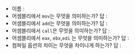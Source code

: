 - 이름 :
- 어셈블리에서 `mov`는 무엇을 의미하는가?
  답 :
- 어셈블리에서 `add`는 무엇을 의미하는가?
  답 :
- 어셈블리에서 `call`은 무엇을 의미하는가?
  답 :
- 어셈블리에서 `eax`, `ebx`,`edi` 는 무엇을 의미하는가?
  답 :
- 컴파일 옵션의 차이는 무엇을 차이나게 하는가?
  답 :